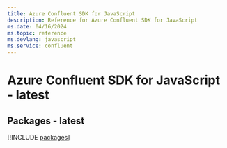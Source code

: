 ```yaml
---
title: Azure Confluent SDK for JavaScript
description: Reference for Azure Confluent SDK for JavaScript
ms.date: 04/16/2024
ms.topic: reference
ms.devlang: javascript
ms.service: confluent
---
```

# Azure Confluent SDK for JavaScript - latest
## Packages - latest
[!INCLUDE [packages](confluent-index.md)]